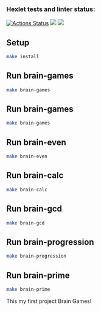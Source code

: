### Hexlet tests and linter status:
[![Actions Status](https://github.com/Kulyaa/fullstack-javascript-project-44/actions/workflows/hexlet-check.yml/badge.svg)](https://github.com/Kulyaa/fullstack-javascript-project-44/actions)
<a href="https://codeclimate.com/github/Kulyaa/fullstack-javascript-project-44/maintainability"><img src="https://api.codeclimate.com/v1/badges/96f1bd6dc69a13673220/maintainability" /></a>
<a href="https://asciinema.org/a/MMkNRgWVtLXyfpZ6KTWnhQZGz" target="_blank"><img src="https://asciinema.org/a/MMkNRgWVtLXyfpZ6KTWnhQZGz.svg" /></a>

## Setup
```bash
make install
```
## Run brain-games
```bash
make brain-games
```
## Run brain-games
```bash
make brain-games
```
## Run brain-even
```bash
make brain-even
```
## Run brain-calc
```bash
make brain-calc
```
## Run brain-gcd
```bash
make brain-gcd
```
## Run brain-progression
```bash
make brain-progression
```
## Run brain-prime
```bash
make brain-prime
```


This my first project Brain Games!
